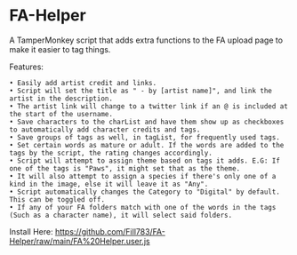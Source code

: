 # FA-Helper
A TamperMonkey script that adds extra functions to the FA upload page to make it easier to tag things.

Features:
```
• Easily add artist credit and links.
• Script will set the title as " - by [artist name]", and link the artist in the description.	
• The artist link will change to a twitter link if an @ is included at the start of the username.	
• Save characters to the charList and have them show up as checkboxes to automatically add character credits and tags.	
• Save groups of tags as well, in tagList, for frequently used tags.	
• Set certain words as mature or adult. If the words are added to the tags by the script, the rating changes accordingly.	
• Script will attempt to assign theme based on tags it adds. E.G: If one of the tags is "Paws", it might set that as the theme.	
• It will also attempt to assign a species if there's only one of a kind in the image, else it will leave it as "Any".	
• Script automatically changes the Category to "Digital" by default. This can be toggled off.	
• If any of your FA folders match with one of the words in the tags (Such as a character name), it will select said folders.	
```

Install Here: https://github.com/Fill783/FA-Helper/raw/main/FA%20Helper.user.js
